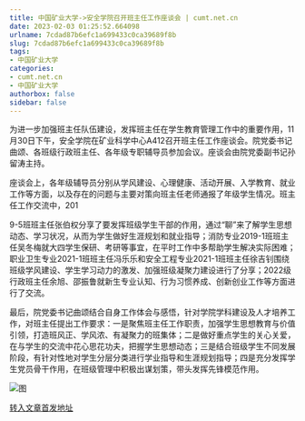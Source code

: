 ```yaml
---
title: 中国矿业大学->安全学院召开班主任工作座谈会 | cumt.net.cn
date: 2023-02-03 01:25:52.664098
urlname: 7cdad87b6efc1a699433c0ca39689f8b
slug: 7cdad87b6efc1a699433c0ca39689f8b
tags: 
- 中国矿业大学
categories:
- cumt.net.cn
- 中国矿业大学
authorbox: false
sidebar: false
---
```

为进一步加强班主任队伍建设，发挥班主任在学生教育管理工作中的重要作用，11月30日下午，安全学院在矿业科学中心A412召开班主任工作座谈会。院党委书记曲颂、各班级行政班主任、各年级专职辅导员参加会议。座谈会由院党委副书记孙留涛主持。

座谈会上，各年级辅导员分别从学风建设、心理健康、活动开展、入学教育、就业工作等方面，以及存在的问题与主要对策向班主任老师通报了年级学生情况。班主任工作交流中，201
<!--more-->
9-5班班主任张伯权分享了要发挥班级学生干部的作用，通过“聊”来了解学生思想动态、学习状况，从而为学生做好生涯规划和就业指导；消防专业2019-1班班主任吴冬梅就大四学生保研、考研等事宜，在平时工作中多帮助学生解决实际困难；职业卫生专业2021-1班班主任冯乐乐和安全工程专业2021-1班班主任徐吉钊围绕班级学风建设、学生学习动力的激发、加强班级凝聚力建设进行了分享；2022级行政班主任余旭、邵振鲁就新生专业认知、行为习惯养成、创新创业工作等方面进行了交流。

最后，院党委书记曲颂结合自身工作体会与感悟，针对学院学科建设及人才培养工作，对班主任提出工作要求：一是聚焦班主任工作职责，加强学生思想教育与价值引领，打造班风正、学风浓、有凝聚力的班集体；二是做好重点学生的关心关爱，在与学生的交流中花心思花功夫，把握学生思想动态；三是结合班级学生不同发展阶段，有针对性地对学生分层分类进行学业指导和生涯规划指导；四是充分发挥学生党员骨干作用，在班级管理中积极出谋划策，带头发挥先锋模范作用。

![图](https://xwzx.cumt.edu.cn/_upload/article/images/d4/7c/d45c85b44570a2f8967ed4ea1210/0543d979-6670-482a-9ba1-de0b772f7267.jpg)

[转入文章首发地址](https://xwzx.cumt.edu.cn/bb/c8/c523a637896/page.htm)